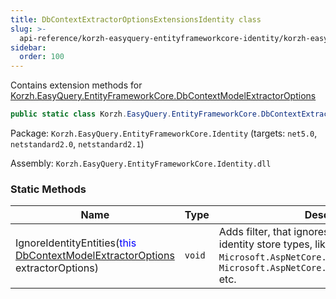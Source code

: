 ```yaml
---
title: DbContextExtractorOptionsExtensionsIdentity class
slug: >-
  api-reference/korzh-easyquery-entityframeworkcore-identity/korzh-easyquery-entityframeworkcore-namespace/dbcontextextractoroptionsextensionsidentity-class
sidebar:
  order: 100
---
```


Contains extension methods for [Korzh.EasyQuery.EntityFrameworkCore.DbContextModelExtractorOptions](/easyquery/docs/api-reference/korzh-easyquery-entityframeworkcore-relational/korzh-easyquery-entityframeworkcore-namespace/dbcontextmodelextractoroptions-class)
```csharp
public static class Korzh.EasyQuery.EntityFrameworkCore.DbContextExtractorOptionsExtensionsIdentity

```
Package: `Korzh.EasyQuery.EntityFrameworkCore.Identity` (targets: `net5.0`, `netstandard2.0`, `netstandard2.1`)

Assembly: `Korzh.EasyQuery.EntityFrameworkCore.Identity.dll`

### Static Methods

| Name | Type | Description | 
| --- | --- | --- | 
| IgnoreIdentityEntities(<span style='color: blue'>this</span> [DbContextModelExtractorOptions](/easyquery/docs/api-reference/korzh-easyquery-entityframeworkcore-relational/korzh-easyquery-entityframeworkcore-namespace/dbcontextmodelextractoroptions-class) extractorOptions) | `void` | Adds filter, that ignores all ASP.NET Core identity store types,  like `Microsoft.AspNetCore.Identity.IdentityUser'1`, `Microsoft.AspNetCore.Identity.IdentityRole'1` etc. |
